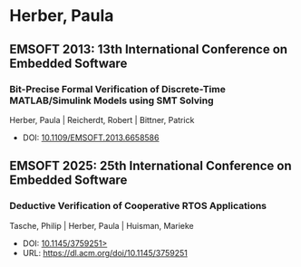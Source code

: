 # Herber, Paula

## EMSOFT 2013: 13th International Conference on Embedded Software

### Bit-Precise Formal Verification of Discrete-Time MATLAB/Simulink Models using SMT Solving
Herber, Paula | Reicherdt, Robert | Bittner, Patrick
* DOI: [10.1109/EMSOFT.2013.6658586](https://doi.org/10.1109/EMSOFT.2013.6658586)

## EMSOFT 2025: 25th International Conference on Embedded Software

### Deductive Verification of Cooperative RTOS Applications
Tasche, Philip | Herber, Paula | Huisman, Marieke
* DOI: [10.1145/3759251>](https://doi.org/10.1145/3759251>)
* URL: <https://dl.acm.org/doi/10.1145/3759251>

